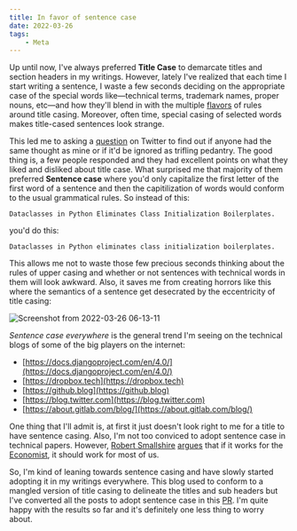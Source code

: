 ```yaml
---
title: In favor of sentence case
date: 2022-03-26
tags:
    - Meta
---
```


Up until now, I've always preferred **Title Case** to demarcate titles and section
headers in my writings. However, lately I've realized that each time I start writing a
sentence, I waste a few seconds deciding on the appropriate case of the special words
like—technical terms, trademark names, proper nouns, etc—and how they'll blend in with
the multiple [flavors](https://capitalizemytitle.com/) of rules around title casing.
Moreover, often time, special casing of selected words makes title-cased sentences look
strange.

This led me to asking a
[question](https://twitter.com/rednafi/status/1506949630587637762) on Twitter to find
out if anyone had the same thought as mine or if it'd be ignored as trifling pedantry.
The good thing is, a few people responded and they had excellent points on what they
liked and disliked about title case. What surprised me that majority of them preferred
**Sentence case** where you'd only capitalize the first letter of the first word of a
sentence and then the capitilization of words would conform to the usual grammatical
rules. So instead of this:

```
Dataclasses in Python Eliminates Class Initialization Boilerplates.
```

you'd do this:

```
Dataclasses in Python eliminates class initialization boilerplates.
```

This allows me not to waste those few precious seconds thinking about the rules of upper
casing and whether or not sentences with technical words in them will look awkward.
Also, it saves me from creating horrors like this where the semantics of a sentence get
desecrated by the eccentricity of title casing:

![Screenshot from 2022-03-26 06-13-11](https://user-images.githubusercontent.com/30027932/160216618-36a76272-06f8-4e74-bacb-6ca7a80c009b.png)

*Sentence case everywhere* is the general trend I'm seeing on the technical blogs of
some of the big players on the internet:

* [https://docs.djangoproject.com/en/4.0/](https://docs.djangoproject.com/en/4.0/)
* [https://dropbox.tech](https://dropbox.tech)
* [https://github.blog](https://github.blog)
* [https://blog.twitter.com](https://blog.twitter.com)
* [https://about.gitlab.com/blog/](https://about.gitlab.com/blog/)

One thing that I'll admit is, at first it just doesn't look right to me for a title to
have sentence casing. Also, I'm not too conviced to adopt sentence case in technical
papers. However, [Robert Smallshire](https://twitter.com/robsmallshire)
[argues](https://twitter.com/robsmallshire/status/1506980088532905998) that if it works
for the [Economist](https://www.economist.com/), it should work for most of us.

So, I'm kind of leaning towards sentence casing and have slowly started adopting it in
my writings everywhere. This blog used to conform to a mangled version of title casing
to delineate the titles and sub headers but I've converted all the posts to adopt
sentence case in this [PR](https://github.com/rednafi/reflections/pull/106). I'm quite
happy with the results so far and it's definitely one less thing to worry about.
